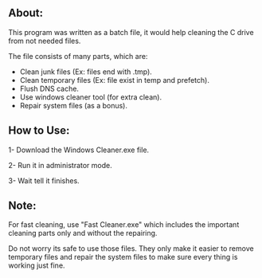 ## About:
This program was written as a batch file, it would help cleaning the C drive from not needed files.

The file consists of many parts, which are:
- Clean junk files (Ex: files end with .tmp).
- Clean temporary files (Ex: file exist in temp and prefetch).
- Flush DNS cache.
- Use windows cleaner tool (for extra clean).
- Repair system files (as a bonus).

## How to Use:
1- Download the Windows Cleaner.exe file.

2- Run it in administrator mode.

3- Wait tell it finishes.

## Note:
For fast cleaning, use "Fast Cleaner.exe" which includes the important cleaning parts only and without the repairing.

Do not worry its safe to use those files. They only make it easier to remove temporary files and repair the system files to make sure every thing is working just fine.